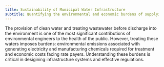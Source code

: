 ```yaml
---
title: Sustainability of Municipal Water Infrastructure
subtitle: Quantifying the environmental and economic burdens of supplying clean water.
---
```


The provision of clean water and treating wastewater before discharge into the environment is one of the most significant contributions of environmental engineers to the health of the public.  However, treating these waters imposes burdens:  environmental emissions associated with generating electricity and manufacturing chemicals required for treatment and economic costs facing rate payers.  Understanding these burdens is critical in desigining infrastructure systems and effective regulations. 
